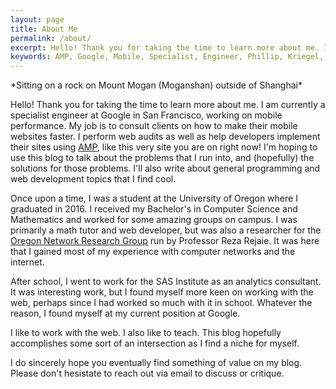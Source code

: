 ```yaml
---
layout: page
title: About Me
permalink: /about/
excerpt: Hello! Thank you for taking the time to learn more about me. I am currently a specialist engineer at Google in San Francisco, working on mobile performance.
keywords: AMP, Google, Mobile, Specialist, Engineer, Phillip, Kriegel, philkrie, Oregon, ONRG, About, Blog
---
```


<amp-img width="1024" height="648" layout="responsive" src="/assets/images/about.jpeg"></amp-img>
<caption>*Sitting on a rock on Mount Mogan (Moganshan) outside of Shanghai*</caption>

Hello! Thank you for taking the time to learn more about me. I am currently a specialist engineer at Google in San Francisco, working on mobile performance. My job is to consult clients on how to make their mobile websites faster. I perform web audits as well as help developers implement their sites using [AMP](https://www.ampproject.org/), like this very site you are on right now! I'm hoping to use this blog to talk about the problems that I run into, and (hopefully) the solutions for those problems. I'll also write about general programming and web development topics that I find cool.

Once upon a time, I was a student at the University of Oregon where I graduated in 2016. I received my Bachelor's in Computer Science and Mathematics and worked for some amazing groups on campus. I was primarily a math tutor and web developer, but was also a researcher for the [Oregon Network Research Group](https://onrg.cs.uoregon.edu/index.html) run by Professor Reza Rejaie. It was here that I gained most of my experience with computer networks and the internet.

After school, I went to work for the SAS Institute as an analytics consultant. It was interesting work, but I found myself more keen on working with the web, perhaps since I had worked so much with it in school. Whatever the reason, I found myself at my current position at Google.

I like to work with the web. I also like to teach. This blog hopefully accomplishes some sort of an intersection as I find a niche for myself.

I do sincerely hope you eventually find something of value on my blog. Please don't hesistate to reach out via email to discuss or critique.